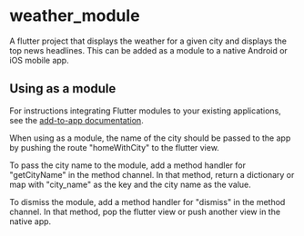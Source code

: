 # weather_module

A flutter project that displays the weather for a given city and displays the top news headlines. This can be added as a module to a native Android or iOS mobile app.

## Using as a module

For instructions integrating Flutter modules to your existing applications,
see the [add-to-app documentation](https://flutter.dev/docs/development/add-to-app).

When using as a module, the name of the city should be passed to the app by pushing the route "homeWithCity" to the flutter view.

To pass the city name to the module, add a method handler for "getCityName" in the method channel. In that method, return a dictionary or map with "city_name" as the key and the city name as the value.

To dismiss the module, add a method handler for "dismiss" in the method channel. In that method, pop the flutter view or push another view in the native app.